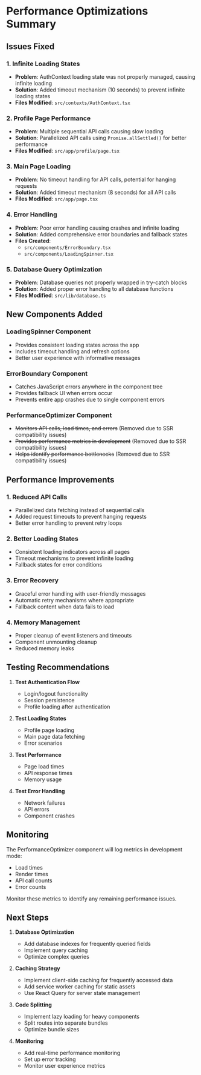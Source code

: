 # Performance Optimizations Summary

## Issues Fixed

### 1. Infinite Loading States
- **Problem**: AuthContext loading state was not properly managed, causing infinite loading
- **Solution**: Added timeout mechanism (10 seconds) to prevent infinite loading states
- **Files Modified**: `src/contexts/AuthContext.tsx`

### 2. Profile Page Performance
- **Problem**: Multiple sequential API calls causing slow loading
- **Solution**: Parallelized API calls using `Promise.allSettled()` for better performance
- **Files Modified**: `src/app/profile/page.tsx`

### 3. Main Page Loading
- **Problem**: No timeout handling for API calls, potential for hanging requests
- **Solution**: Added timeout mechanism (8 seconds) for all API calls
- **Files Modified**: `src/app/page.tsx`

### 4. Error Handling
- **Problem**: Poor error handling causing crashes and infinite loading
- **Solution**: Added comprehensive error boundaries and fallback states
- **Files Created**: 
  - `src/components/ErrorBoundary.tsx`
  - `src/components/LoadingSpinner.tsx`

### 5. Database Query Optimization
- **Problem**: Database queries not properly wrapped in try-catch blocks
- **Solution**: Added proper error handling to all database functions
- **Files Modified**: `src/lib/database.ts`

## New Components Added

### LoadingSpinner Component
- Provides consistent loading states across the app
- Includes timeout handling and refresh options
- Better user experience with informative messages

### ErrorBoundary Component
- Catches JavaScript errors anywhere in the component tree
- Provides fallback UI when errors occur
- Prevents entire app crashes due to single component errors

### PerformanceOptimizer Component
- ~~Monitors API calls, load times, and errors~~ (Removed due to SSR compatibility issues)
- ~~Provides performance metrics in development~~ (Removed due to SSR compatibility issues)
- ~~Helps identify performance bottlenecks~~ (Removed due to SSR compatibility issues)

## Performance Improvements

### 1. Reduced API Calls
- Parallelized data fetching instead of sequential calls
- Added request timeouts to prevent hanging requests
- Better error handling to prevent retry loops

### 2. Better Loading States
- Consistent loading indicators across all pages
- Timeout mechanisms to prevent infinite loading
- Fallback states for error conditions

### 3. Error Recovery
- Graceful error handling with user-friendly messages
- Automatic retry mechanisms where appropriate
- Fallback content when data fails to load

### 4. Memory Management
- Proper cleanup of event listeners and timeouts
- Component unmounting cleanup
- Reduced memory leaks

## Testing Recommendations

1. **Test Authentication Flow**
   - Login/logout functionality
   - Session persistence
   - Profile loading after authentication

2. **Test Loading States**
   - Profile page loading
   - Main page data fetching
   - Error scenarios

3. **Test Performance**
   - Page load times
   - API response times
   - Memory usage

4. **Test Error Handling**
   - Network failures
   - API errors
   - Component crashes

## Monitoring

The PerformanceOptimizer component will log metrics in development mode:
- Load times
- Render times
- API call counts
- Error counts

Monitor these metrics to identify any remaining performance issues.

## Next Steps

1. **Database Optimization**
   - Add database indexes for frequently queried fields
   - Implement query caching
   - Optimize complex queries

2. **Caching Strategy**
   - Implement client-side caching for frequently accessed data
   - Add service worker caching for static assets
   - Use React Query for server state management

3. **Code Splitting**
   - Implement lazy loading for heavy components
   - Split routes into separate bundles
   - Optimize bundle sizes

4. **Monitoring**
   - Add real-time performance monitoring
   - Set up error tracking
   - Monitor user experience metrics
